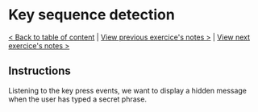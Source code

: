 # Key sequence detection

[< Back to table of content](../README.md) |
[View previous exercice's notes >](../11-Custom.Video.Player/Notes.md) |
[View next exercice's notes >](../13-Slide.in.on.Scroll/Notes.md)

## Instructions

Listening to the key press events, we want to display a hidden message when the user has typed a secret phrase.
